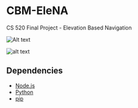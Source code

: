 # CBM-EleNA
CS 520 Final Project - Elevation Based Navigation

<img src="(https://imgur.com/a/OkhX9A4)" alt="Alt text" title="Optional title">

![alt text](https://imgur.com/a/OkhX9A4)





## Dependencies
- [Node.js](https://nodejs.org/en/download/)
- [Python](https://www.python.org/downloads/)
- [pip](https://pip.pypa.io/en/stable/installation/)
